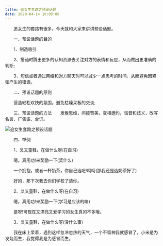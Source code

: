 ```yaml
---
title: 追女生套路之预设话题
date: 2020-04-14 10:00:00
---
```




　　追女生的套路有很多，今天就和大家来讲讲预设话题。

　　一、预设话题的目的

　　1、制造吸引

　　2、搭讪时腾出更多的认知资源去关注对方的表情和反应，从而做出更准确的判断;

　　3、短信或者通过网络和对方聊天时可以减少一点思考的时间，从而避免因紧张产生的错误。

　　二、预设话题的原则

　　营造轻松欢快的氛围，避免枯燥呆板的交谈;

　　三、预设话题的方法　　发散思维，间接赞美，变相邀约，谐音和歧义，改写名言、广告语、台词。

![追女生套路之预设话题](/img/db38d5b8537194056d2573d9916f9447.jpg)

　　四、举例

　　1、叉叉童鞋，在做什么呀(在自习)

　　嗯，真用功!来奖励一下(奖什么)

　　一个拥抱，或者一杯奶茶，你自己选吧!呵呵(那我还是选奶茶好了)

　　好的，那下次我去你们学校了请你。

　　2、叉叉童鞋，在做什么呀(在自习)

　　嗯，真用功!来奖励一下(学习是应该的嘛)

　　是呀!可现在又漂亮又爱学习的女生真的不多哦。

　　3、叉叉童鞋，在做什么呀(没什么事)

　　我在床上呆着，遇到这样忽冷忽热的天气，一个不留神我就感冒了，小米是为发烧而生，我觉得我是为感冒而生。